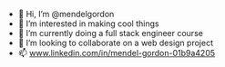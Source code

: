 - 👋 Hi, I’m @mendelgordon
- 👀 I’m interested in making cool things
- 🌱 I’m currently doing a full stack engineer course
- 💞️ I’m looking to collaborate on a web design project
- 📫 www.linkedin.com/in/mendel-gordon-01b9a4205


